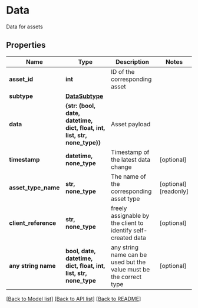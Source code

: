 # Data

Data for assets

## Properties
Name | Type | Description | Notes
------------ | ------------- | ------------- | -------------
**asset_id** | **int** | ID of the corresponding asset | 
**subtype** | [**DataSubtype**](DataSubtype.md) |  | 
**data** | **{str: (bool, date, datetime, dict, float, int, list, str, none_type)}** | Asset payload | 
**timestamp** | **datetime, none_type** | Timestamp of the latest data change | [optional] 
**asset_type_name** | **str, none_type** | The name of the corresponding asset type | [optional] [readonly] 
**client_reference** | **str, none_type** | freely assignable by the client to identify self-created data | [optional] 
**any string name** | **bool, date, datetime, dict, float, int, list, str, none_type** | any string name can be used but the value must be the correct type | [optional]

[[Back to Model list]](../README.md#documentation-for-models) [[Back to API list]](../README.md#documentation-for-api-endpoints) [[Back to README]](../README.md)


